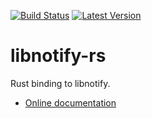 [![Build Status](https://travis-ci.org/hasufell/rust-libnotify.svg)](https://travis-ci.org/hasufell/rust-libnotify)
[![Latest Version](https://img.shields.io/crates/v/libnotify.svg)](https://crates.io/crates/libnotify)


# libnotify-rs
Rust binding to libnotify.

* [Online documentation](https://hasufell.github.io/rust-libnotify/)
